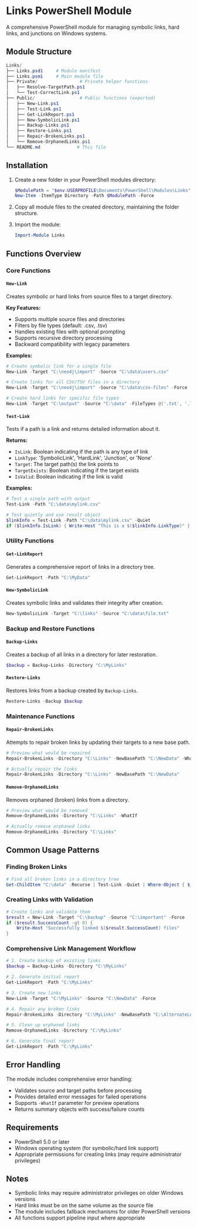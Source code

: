# Links PowerShell Module

A comprehensive PowerShell module for managing symbolic links, hard links, and junctions on Windows systems.

## Module Structure

```ps1
Links/
├── Links.psd1     # Module manifest
├── Links.psm1     # Main module file
├── Private/                # Private helper functions
│   ├── Resolve-TargetPath.ps1
│   └── Test-CorrectLink.ps1
├── Public/                 # Public functions (exported)
│   ├── New-Link.ps1
│   ├── Test-Link.ps1
│   ├── Get-LinkReport.ps1
│   ├── New-SymbolicLink.ps1
│   ├── Backup-Links.ps1
│   ├── Restore-Links.ps1
│   ├── Repair-BrokenLinks.ps1
│   └── Remove-OrphanedLinks.ps1
└── README.md              # This file
```

## Installation

1. Create a new folder in your PowerShell modules directory:

   ```ps1
   $ModulePath = "$env:USERPROFILE\Documents\PowerShell\Modules\Links"
   New-Item -ItemType Directory -Path $ModulePath -Force
   ```

2. Copy all module files to the created directory, maintaining the folder structure.

3. Import the module:

   ```ps1
   Import-Module Links
   ```

## Functions Overview

### Core Functions

#### `New-Link`

Creates symbolic or hard links from source files to a target directory.

**Key Features:**

- Supports multiple source files and directories
- Filters by file types (default: .csv, .tsv)
- Handles existing files with optional prompting
- Supports recursive directory processing
- Backward compatibility with legacy parameters

**Examples:**

```powershell
# Create symbolic link for a single file
New-Link -Target "C:\neo4j\import" -Source "C:\data\users.csv"

# Create links for all CSV/TSV files in a directory
New-Link -Target "C:\neo4j\import" -Source "C:\data\csv-files" -Force

# Create hard links for specific file types
New-Link -Target "C:\output" -Source "C:\data" -FileTypes @('.txt', '.log') -Type Hard
```

#### `Test-Link`

Tests if a path is a link and returns detailed information about it.

**Returns:**

- `IsLink`: Boolean indicating if the path is any type of link
- `LinkType`: 'SymbolicLink', 'HardLink', 'Junction', or 'None'
- `Target`: The target path(s) the link points to
- `TargetExists`: Boolean indicating if the target exists
- `IsValid`: Boolean indicating if the link is valid

**Examples:**

```powershell
# Test a single path with output
Test-Link -Path "C:\data\mylink.csv"

# Test quietly and use result object
$linkInfo = Test-Link -Path "C:\data\mylink.csv" -Quiet
if ($linkInfo.IsLink) { Write-Host "This is a $($linkInfo.LinkType)" }
```

### Utility Functions

#### `Get-LinkReport`

Generates a comprehensive report of links in a directory tree.

```powershell
Get-LinkReport -Path "C:\MyData"
```

#### `New-SymbolicLink`

Creates symbolic links and validates their integrity after creation.

```powershell
New-SymbolicLink -Target "C:\links" -Source "C:\data\file.txt"
```

### Backup and Restore Functions

#### `Backup-Links`

Creates a backup of all links in a directory for later restoration.

```powershell
$backup = Backup-Links -Directory "C:\MyLinks"
```

#### `Restore-Links`

Restores links from a backup created by `Backup-Links`.

```powershell
Restore-Links -Backup $backup
```

### Maintenance Functions

#### `Repair-BrokenLinks`

Attempts to repair broken links by updating their targets to a new base path.

```powershell
# Preview what would be repaired
Repair-BrokenLinks -Directory "C:\Links" -NewBasePath "C:\NewData" -WhatIf

# Actually repair the links
Repair-BrokenLinks -Directory "C:\Links" -NewBasePath "C:\NewData"
```

#### `Remove-OrphanedLinks`

Removes orphaned (broken) links from a directory.

```powershell
# Preview what would be removed
Remove-OrphanedLinks -Directory "C:\Links" -WhatIf

# Actually remove orphaned links
Remove-OrphanedLinks -Directory "C:\Links"
```

## Common Usage Patterns

### Finding Broken Links

```powershell
# Find all broken links in a directory tree
Get-ChildItem "C:\data" -Recurse | Test-Link -Quiet | Where-Object { $_.IsLink -and -not $_.IsValid }
```

### Creating Links with Validation

```powershell
# Create links and validate them
$result = New-Link -Target "C:\backup" -Source "C:\important" -Force
if ($result.SuccessCount -gt 0) {
    Write-Host "Successfully linked $($result.SuccessCount) files"
}
```

### Comprehensive Link Management Workflow

```powershell
# 1. Create backup of existing links
$backup = Backup-Links -Directory "C:\MyLinks"

# 2. Generate initial report
Get-LinkReport -Path "C:\MyLinks"

# 3. Create new links
New-Link -Target "C:\MyLinks" -Source "C:\NewData" -Force

# 4. Repair any broken links
Repair-BrokenLinks -Directory "C:\MyLinks" -NewBasePath "C:\AlternateLocation"

# 5. Clean up orphaned links
Remove-OrphanedLinks -Directory "C:\MyLinks"

# 6. Generate final report
Get-LinkReport -Path "C:\MyLinks"
```

## Error Handling

The module includes comprehensive error handling:

- Validates source and target paths before processing
- Provides detailed error messages for failed operations
- Supports `-WhatIf` parameter for preview operations
- Returns summary objects with success/failure counts

## Requirements

- PowerShell 5.0 or later
- Windows operating system (for symbolic/hard link support)
- Appropriate permissions for creating links (may require administrator privileges)

## Notes

- Symbolic links may require administrator privileges on older Windows versions
- Hard links must be on the same volume as the source file
- The module includes fallback mechanisms for older PowerShell versions
- All functions support pipeline input where appropriate
